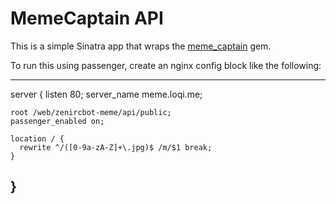 MemeCaptain API
===============

This is a simple Sinatra app that wraps the [meme_captain](https://github.com/mmb/meme_captain) gem.

To run this using passenger, create an nginx config block like the following:

---
  server {
    listen 80;
    server_name meme.loqi.me;

    root /web/zenircbot-meme/api/public;
    passenger_enabled on;

    location / {
      rewrite ^/([0-9a-zA-Z]+\.jpg)$ /m/$1 break;
    }
  }       
---

